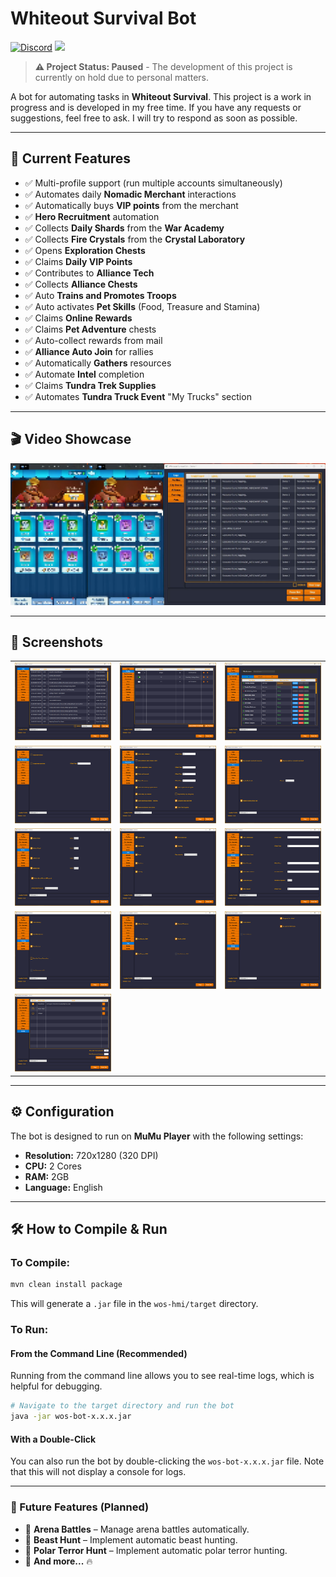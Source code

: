 # Whiteout Survival Bot

[![Discord](https://img.shields.io/badge/Discord-%235865F2.svg?style=for-the-badge&logo=discord&logoColor=white)](https://discord.gg/Wk6YSr6mUp)
[![](https://www.buymeacoffee.com/assets/img/custom_images/orange_img.png)](https://buymeacoffee.com/cearivera1z)

> **⚠️ Project Status: Paused** - The development of this project is currently on hold due to personal matters.

A bot for automating tasks in **Whiteout Survival**. This project is a work in progress and is developed in my free time. If you have any requests or suggestions, feel free to ask. I will try to respond as soon as possible.

---

## 📌 Current Features

- ✅ Multi-profile support (run multiple accounts simultaneously)
- ✅ Automates daily **Nomadic Merchant** interactions
- ✅ Automatically buys **VIP points** from the merchant
- ✅ **Hero Recruitment** automation
- ✅ Collects **Daily Shards** from the **War Academy**
- ✅ Collects **Fire Crystals** from the **Crystal Laboratory**
- ✅ Opens **Exploration Chests**
- ✅ Claims **Daily VIP Points**
- ✅ Contributes to **Alliance Tech**
- ✅ Collects **Alliance Chests**
- ✅ Auto **Trains and Promotes Troops**
- ✅ Auto activates **Pet Skills** (Food, Treasure and Stamina)
- ✅ Claims **Online Rewards**
- ✅ Claims **Pet Adventure** chests
- ✅ Auto-collect rewards from mail
- ✅ **Alliance Auto Join** for rallies
- ✅ Automatically **Gathers** resources
- ✅ Automate **Intel** completion
- ✅ Claims **Tundra Trek Supplies**
- ✅ Automates **Tundra Truck Event** "My Trucks" section

---
## 🎬 Video Showcase

[![SHOWCASE](./images/picture_yt.png)](https://www.youtube.com/watch?v=Nnjv68xiIV0)

---

## 📸 Screenshots

| | | |
|:----------------------------------------------------------:|:----------------------------------------------------------:|:----------------------------------------------------------:|
| ![image1](./images/picture1.png) | ![image2](./images/picture2.png) | ![image3](./images/picture3.png) |
| ![image4](./images/picture4.png) | ![image5](./images/picture5.png) | ![image6](./images/picture6.png) |
| ![image7](./images/picture7.png) | ![image8](./images/picture8.png) | ![image9](./images/picture9.png) |
| ![image10](./images/picture10.png) | ![image11](./images/picture11.png) | ![image12](./images/picture12.png) |
| ![image13](./images/picture13.png) |

---

## ⚙️ Configuration

The bot is designed to run on **MuMu Player** with the following settings:

- **Resolution:** 720x1280 (320 DPI)  
- **CPU:** 2 Cores  
- **RAM:** 2GB 
- **Language:** English

---

## 🛠️ How to Compile & Run

### To Compile:

```sh
mvn clean install package
```
This will generate a `.jar` file in the `wos-hmi/target` directory.

### To Run:

#### From the Command Line (Recommended)
Running from the command line allows you to see real-time logs, which is helpful for debugging.
```sh
# Navigate to the target directory and run the bot
java -jar wos-bot-x.x.x.jar
```

#### With a Double-Click
You can also run the bot by double-clicking the `wos-bot-x.x.x.jar` file. Note that this will not display a console for logs.

---

### 🚀 Future Features (Planned)
- 🔹 **Arena Battles** – Manage arena battles automatically.
- 🔹 **Beast Hunt** – Implement automatic beast hunting.
- 🔹 **Polar Terror Hunt** – Implement automatic polar terror hunting.
- 🔹 **And more...** 🔥



